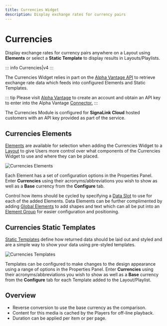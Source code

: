 ```yaml
---
title: Currencies Widget
description: Display exchange rates for currency pairs
---
```


# Currencies

Display exchange rates for currency pairs anywhere on a Layout using **Elements** or select a **Static Template** to display results in Layouts/Playlists.

::: info
Currencies|v4
:::

The Currencies Widget relies in part on the [Alpha Vantage API](https://www.alphavantage.co/) to retrieve exchange rate data which feeds into configured Elements and Static Templates.

::: tip
Please visit [Alpha Vantage](https://www.alphavantage.co/support/#api-key) to create an account and obtain an API key to enter into the Alpha Vantage [Connector.](/guide/media/modules#connectors)
:::

The Currencies Module is configured for **SignaLink Cloud** hosted customers with an API key provided as part of the service.

## Currencies Elements

[Elements](/guide/layouts/editor/data-widgets#data-widgets-and-elements) are available for selection when adding the Currencies Widget to a [Layout](/guide/layouts/editor) to give Users more control over what components of the Currencies Widget to use and where they can be placed.

![Currencies Elements](/img/v4_media_modules_currencies_elements.png)

Each Element has a set of configuration options in the Properties Panel.  Enter **Currencies** using their acronyms/abbreviations you wish to show as well as a **Base** currency from the **Configure** tab.

Control how items should be cycled by specifying a [Data Slot](/guide/layouts/editor/data-widgets#data-slots) to use for each of the added Elements. Data Elements can be further complimented by adding [Global Elements](/guide/layouts/editor/global-elements) to add shapes and text which can all be put into an [Element Group](/guide/layouts/editor#grouping-elements) for easier configuration and positioning.

## Currencies Static Templates

[Static Templates](/guide/layouts/editor/data-widgets#static-templates) define how returned data should be laid out and styled and are a simple way to show your data using pre-styled templates.

![Currencies Templates](/img/v4_media_modules_currencies_templates.png)

Templates can be configured to make changes to the design appearance using a range of options in the Properties Panel. Enter **Currencies** using their acronyms/abbreviations you wish to show as well as a **Base** currency from the **Configure** tab for each Template added to the Layout/Playlist.

## Overview

- Reverse conversion to use the base currency as the comparison.
- Content for this media is cached by the Players for off-line playback.
- Duration can be applied per item or per page. 